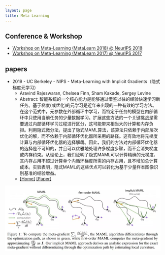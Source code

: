```yaml
---
layout: page
title: Meta Learning
---
```


## Conference & Workshop

- [Workshop on Meta-Learning (MetaLearn 2018) @ NeurIPS 2018](http://metalearning.ml/2018/)
- [Workshop on Meta-Learning (MetaLearn 2017) @ NeurIPS 2017](http://metalearning.ml/2017/)

## papers

- 2019 - UC Berkeley - NIPS - Meta-Learning with Implicit Gradients（隐式梯度元学习）
	- Aravind Rajeswaran, Chelsea Finn, Sham Kakade, Sergey Levine
	- Abstract: 智能系统的一个核心能力是能够通过借鉴以往的经验快速学习新任务。基于梯度(或优化)的元学习是近年来出现的一种有效的学习方法。在这个范式中，元参数在外部循环中学习，而特定于任务的模型在内部循环中只使用当前任务的少量数据学习。扩展这些方法的一个关键挑战是需要通过内部循环学习过程进行区分，这可能带来相当大的计算和内存负担。利用隐式微分法，提出了隐式MAML算法，该算法只依赖于内部层次优化的解，而不依赖于内部循环优化器所采用的路径。这有效地将元梯度计算与内部循环优化器的选择解耦。因此，我们的方法对内部循环优化器的选择是不可知的，并且可以优雅地处理许多梯度步骤，而不会消失梯度或内存约束。从理论上，我们证明了隐式MAML可以计算精确的元梯度，其内存占用不超过计算单个内循环梯度所需的内存占用，且不增加总计算成本。实验表明，隐式MAML的这些优点可以转化为基于少量样本图像识别基准的经验增益。
	- [[Home]](https://sites.google.com/view/imaml) [[Paper]](http://arxiv.org/abs/1909.04630)

<p style="text-align:center">
	<img src="/rl/data/maml-2.jpeg" />
</p>